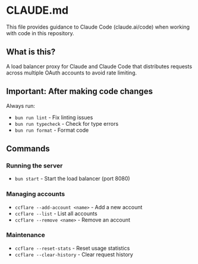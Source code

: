 # CLAUDE.md

This file provides guidance to Claude Code (claude.ai/code) when working with code in this repository.

## What is this?

A load balancer proxy for Claude and Claude Code that distributes requests across multiple OAuth accounts to avoid rate limiting.

## Important: After making code changes

Always run:
- `bun run lint` - Fix linting issues  
- `bun run typecheck` - Check for type errors
- `bun run format` - Format code

## Commands

### Running the server
- `bun start` - Start the load balancer (port 8080)

### Managing accounts
- `ccflare --add-account <name>` - Add a new account
- `ccflare --list` - List all accounts
- `ccflare --remove <name>` - Remove an account

### Maintenance
- `ccflare --reset-stats` - Reset usage statistics
- `ccflare --clear-history` - Clear request history